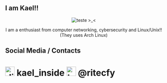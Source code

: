 ## I am Kael!!

<p align="center">
  <img src="https://github.com/user-attachments/assets/77df829e-9418-4c47-babf-1100b0df9ea3" alt="teste"> >_<
</p>
<p align="center"> 
  I am a enthusiast from computer networking, cybersecurity and Linux/Unix!! (They uses Arch Linux)
</p>

## Social Media / Contacts

#  <img src="https://cdn.prod.website-files.com/6257adef93867e50d84d30e2/636e0a6918e57475a843f59f_icon_clyde_black_RGB.svg" alt="discord" width="30" height="30">  kael_inside <img src="https://www.svgrepo.com/show/452115/telegram.svg" alt="telegram" width="30" height="30">  @ritecfy
  


